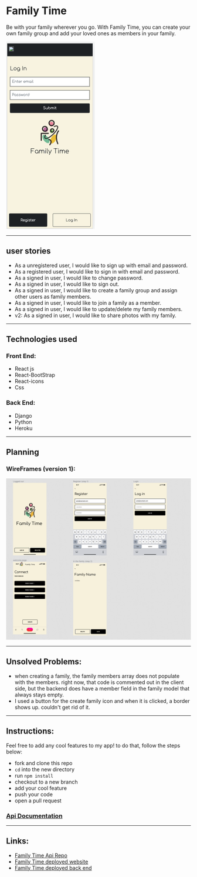 # Family Time

Be with your family wherever you go. With Family Time, you can create your own family group and add your loved ones as members in your family.

![family time screen shot](./src/img/embeded%20screen%20shot.png)

---

## user stories

- As a unregistered user, I would like to sign up with email and password.
- As a registered user, I would like to sign in with email and password.
- As a signed in user, I would like to change password.
- As a signed in user, I would like to sign out.
- As a signed in user, I would like to create a family group and assign other users as family members.
- As a signed in user, I would like to join a family as a member.
- As a signed in user, I would like to update/delete my family members.
- v2: As a signed in user, I would like to share photos with my family.
---

## Technologies used

### Front End:

- React js
- React-BootStrap
- React-icons
- Css


### Back End:
- Django
- Python
- Heroku

---
## Planning

### WireFrames (version 1):
![version 1](/src/img/wireframe.png)

---
## Unsolved Problems:
- when creating a family, the family members array does not populate with the members. right now, that code is commented out in the client side, but the backend does have a member field in the family model that always stays empty. 
- I used a button for the create family icon and when it is clicked, a border shows up. couldn't get rid of it.
---
## Instructions:

Feel free to add any cool features to my app! to do that, follow the steps below:
- fork and clone this repo
- `cd` into the new directory
- run `npm install`
- checkout to a new branch
- add your cool feature
- push your code 
- open a pull request

### [Api Documentation](api.md)
---
## Links:

- [Family Time Api Repo](https://github.com/hadas21/FamilyTimeApi)
- [Family Time deployed website](https://hadas21.github.io/family-time-client/)
- [Family Time deployed back end](https://family-time-api.herokuapp.com/)